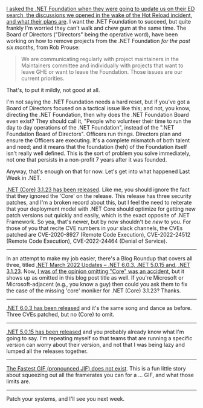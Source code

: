 [I asked the .NET Foundation when they were going to update us on their ED search, the discussions we opened in the wake of the Hot Reload incident, and what their plans are](https://github.com/dotnet-foundation/Home/discussions/63#discussioncomment-2283059).  I want the .NET Foundation to succeed, but quite frankly I'm worried they can't walk and chew gum at the same time.  The Board of Directors ("Directors" being the operative word), have been working on how to remove projects from the .NET Foundation _for the past six months_, from Rob Prouse:

> We are communicating regularly with project maintainers in the Maintainers committee and individually with projects that want to leave GHE or want to leave the Foundation. Those issues are our current priorities.

That's, to put it mildly, not good at all.  

I'm not saying the .NET Foundation needs a hard reset, but if you've got a Board of Directors focused on a tactical issue like this; and not, you know, directing the .NET Foundation, then why does the .NET Foundation Board even exist? They should call it, "People who volunteer their time to run the day to day operations of the .NET Foundation", instead of the ".NET Foundation Board of Directors".  Officers run things. Directors plan and ensure the Officers are executing.  It's a complete mismatch of both talent and need; and it means that the foundation (heh) of the Foundation itself isn't really well defined.  This is the sort of problem you solve immediately, not one that persists in a non-profit 7 years after it was founded.

Anyway, that's enough on that for now. Let's get into what happened Last Week in .NET.

[.NET (Core) 3.1.23 has been released](https://github.com/dotnet/core/releases/tag/v3.1.23).  Like me, you should ignore the fact that they ignored the 'Core' on the release.  This release has three security patches, and I'm a broken record about this, but I feel the need to reiterate that your deployment model with .NET Core should optimize for getting new patch versions out quickly and easily, which is the exact opposite of .NET Framework. So yea, that's newer, but by now shouldn't be _new_ to you.  For those of you that recite CVE numbers in your slack channels, the CVEs patched are CVE-2020-8927 (Remote Code Execution), CVE-2022-24512 (Remote Code Execution), CVE-2022-24464 (Denial of Service).

----------

In an attempt to make my job easier, there's a Blog Roundup that covers all three, titled [.NET March 2022 Updates – .NET 6.0.3, .NET 5.0.15 and, .NET 3.1.23](https://devblogs.microsoft.com/dotnet/march-2022-updates/).  Now, [I was of the opinion omitting "Core" was an accident](https://twitter.com/gortok/status/1501318842198417414), but it shows up as omitted in this blog post title as well.  If you're Microsoft or Microsoft-adjacent (e.g., you know a guy) then could you ask them to fix the case of the missing 'core' moniker for .NET (Core) 3.1.23? Thanks.

----------

[.NET 6.0.3 has been released](https://github.com/dotnet/core/blob/main/release-notes/6.0/6.0.3/6.0.3.md) and it's the same song and dance as before.  Three CVEs patched, but no (Core) to omit.

----------

[.NET 5.0.15 has been released](https://github.com/dotnet/core/blob/main/release-notes/5.0/5.0.15/5.0.15.md) and you probably already know what I'm going to say.  I'm repeating myself so that teams that are running a specific version can worry about their version, and not that I was being lazy and lumped all the releases together.

----------

[The Fastest GIF (pronounced JIF) does not exist](https://www.biphelps.com/blog/The-Fastest-GIF-Does-Not-Exist).  This is a fun little story about squeezing out all the framerates you can for a ... GIF, and what those limits are.

----------

Patch your systems, and I'll see you next week.
